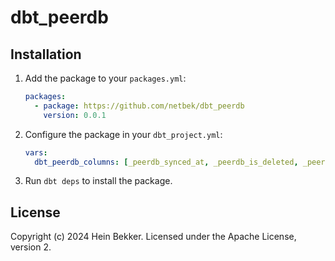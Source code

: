 # dbt_peerdb

## Installation

1. Add the package to your `packages.yml`:

    ```yaml
    packages:
      - package: https://github.com/netbek/dbt_peerdb
        version: 0.0.1
    ```

2. Configure the package in your `dbt_project.yml`:

    ```yaml
    vars:
      dbt_peerdb_columns: [_peerdb_synced_at, _peerdb_is_deleted, _peerdb_version]
    ```

3. Run `dbt deps` to install the package.

## License

Copyright (c) 2024 Hein Bekker. Licensed under the Apache License, version 2.

